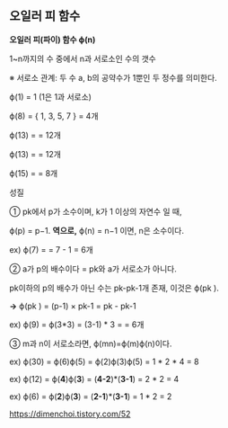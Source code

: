 ## 오일러 피 함수

**오일러 피(****파이****) 함수 ϕ(n)**

1~n까지의 수 중에서 n과 서로소인 수의 갯수

※ 서로소 관계: 두 수 a, b의 공약수가 1뿐인 두 정수를 의미한다.

   ϕ(1) = 1 (1은 1과 서로소)

   ϕ(8) = { 1, 3, 5, 7 } = 4개

   ϕ(13) = = 12개

   ϕ(13) = = 12개

   ϕ(15) = = 8개 

 

성질

① pk에서 p가 소수이며, k가 1 이상의 자연수 일 때,

   ϕ(p) = p−1. **역으로,** ϕ(n) = n−1 이면, n은 소수이다.

   ex) ϕ(7) = = 7 - 1 = 6개

 

② a가 p의 배수이다 = pk와 a가 서로소가 아니다.

  pk이하의 p의 배수가 아닌 수는 pk-pk-1개 존재, 이것은 ϕ(pk ).

   **→** ϕ(pk ) = (p-1) × pk-1 = pk - pk-1

   ex) ϕ(9) = ϕ(3*3) = (3-1) * 3 = = 6개

 

③ m과 n이 서로소라면, ϕ(mn)=ϕ(m)ϕ(n)이다. 

  ex) ϕ(30) = ϕ(6)ϕ(5) = ϕ(2)ϕ(3)ϕ(5) = 1 * 2 * 4 = 8

  ex) ϕ(12) = ϕ(**4**)ϕ(**3**) = (**4-2**)*(**3-1**) = 2 * 2 = 4

   ex) ϕ(6) = ϕ(**2**)ϕ(**3**) = (**2-1**)*(**3-1**) = 1 * 2 = 2

https://dimenchoi.tistory.com/52